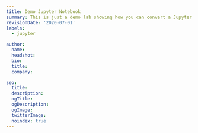 ```yaml
---
title: Demo Jupyter Notebook
summary: This is just a demo lab showing how you can convert a Jupyter notebook to an html file named index.html and use it as the main content for the lab
revisionDate: '2020-07-01'
labels:
  - jupyter

author:
  name:
  headshot:
  bio:
  title:
  company:

seo:
  title:
  description:
  ogTitle:
  ogDescription:
  ogImage:
  twitterImage:
  noindex: true
---
```


